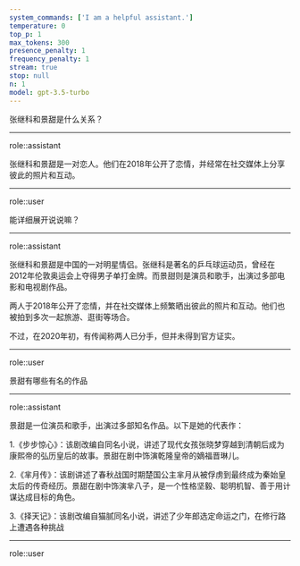 ```yaml
---
system_commands: ['I am a helpful assistant.']
temperature: 0
top_p: 1
max_tokens: 300
presence_penalty: 1
frequency_penalty: 1
stream: true
stop: null
n: 1
model: gpt-3.5-turbo
---
```

张继科和景甜是什么关系？

<hr class="__chatgpt_plugin">

role::assistant

张继科和景甜是一对恋人。他们在2018年公开了恋情，并经常在社交媒体上分享彼此的照片和互动。

<hr class="__chatgpt_plugin">

role::user

能详细展开说说嘛？

<hr class="__chatgpt_plugin">

role::assistant

张继科和景甜是中国的一对明星情侣。张继科是著名的乒乓球运动员，曾经在2012年伦敦奥运会上夺得男子单打金牌。而景甜则是演员和歌手，出演过多部电影和电视剧作品。

两人于2018年公开了恋情，并在社交媒体上频繁晒出彼此的照片和互动。他们也被拍到多次一起旅游、逛街等场合。

不过，在2020年初，有传闻称两人已分手，但并未得到官方证实。

<hr class="__chatgpt_plugin">

role::user

景甜有哪些有名的作品

<hr class="__chatgpt_plugin">

role::assistant

景甜是一位演员和歌手，出演过多部知名作品。以下是她的代表作：

1.《步步惊心》：该剧改编自同名小说，讲述了现代女孩张晓梦穿越到清朝后成为康熙帝的弘历皇后的故事。景甜在剧中饰演乾隆皇帝的嫡福晋琳儿。

2.《芈月传》：该剧讲述了春秋战国时期楚国公主芈月从被俘虏到最终成为秦始皇太后的传奇经历。景甜在剧中饰演芈八子，是一个性格坚毅、聪明机智、善于用计谋达成目标的角色。

3.《择天记》：该剧改编自猫腻同名小说，讲述了少年郎选定命运之门，在修行路上遭遇各种挑战

<hr class="__chatgpt_plugin">

role::user

